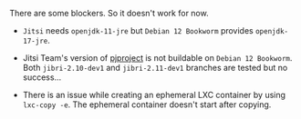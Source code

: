 There are some blockers. So it doesn't work for now.

- `Jitsi` needs `openjdk-11-jre` but `Debian 12 Bookworm` provides
  `openjdk-17-jre`.

- Jitsi Team's version of [pjproject](https://github.com/jitsi/pjproject) is not
  buildable on `Debian 12 Bookworm`. Both `jibri-2.10-dev1` and
  `jibri-2.11-dev1` branches are tested but no success...

- There is an issue while creating an ephemeral LXC container by using
  `lxc-copy -e`. The ephemeral container doesn't start after copying.
